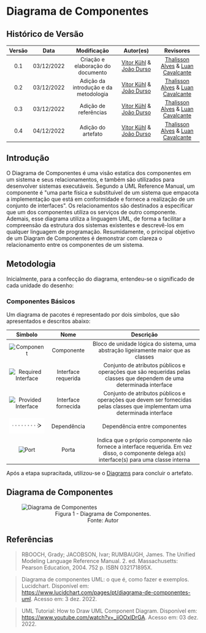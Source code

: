 # Diagrama de Componentes

## Histórico de Versão
| Versão | Data | Modificação | Autor(es) | Revisores |
|:-:|:-:|:-:|:-:|:-:|
| 0.1 | 03/12/2022 | Criação e elaboração do documento | [Vitor Kühl](https://github.com/vitorekr) & [João Durso](https://github.com/jvsdurso)| [Thalisson Alves](https://github.com/Thalisson-Alves) & [Luan Cavalcante](https://github.com/Luan-Cavalcante) |
| 0.2 | 03/12/2022 | Adição da introdução e da metodologia | [Vitor Kühl](https://github.com/vitorekr) & [João Durso](https://github.com/jvsdurso)| [Thalisson Alves](https://github.com/Thalisson-Alves) & [Luan Cavalcante](https://github.com/Luan-Cavalcante) |
| 0.3 | 03/12/2022 | Adição de referências | [Vitor Kühl](https://github.com/vitorekr) & [João Durso](https://github.com/jvsdurso)| [Thalisson Alves](https://github.com/Thalisson-Alves) & [Luan Cavalcante](https://github.com/Luan-Cavalcante) |
| 0.4 | 04/12/2022 | Adição do artefato | [Vitor Kühl](https://github.com/vitorekr) & [João Durso](https://github.com/jvsdurso)| [Thalisson Alves](https://github.com/Thalisson-Alves) & [Luan Cavalcante](https://github.com/Luan-Cavalcante) |

## Introdução

O Diagrama de Componentes é uma visão estatíca dos componentes em um sistema e seus relacionamentos, e também são utilizados para desenvolver sistemas executáveis. Segundo a UML Reference Manual, um componente é "uma parte física e substituível de um sistema que empacota a implementação que está em conformidade e fornece a realização de um conjunto de interfaces". Os relacionamentos são destinados a especificar que um dos componentes utiliza os serviços de outro componente. Ademais, esse diagrama utiliza a linguagem UML, de forma a facilitar a compreensão da estrutura dos sistemas existentes e descrevê-los em qualquer linguagem de programação. Resumidamente, o principal objetivo de um Diagram de Componentes é demonstrar com clareza o relacionamento entre os componentes de um sistema.

## Metodologia 

Inicialmente, para a confecção do diagrama, entendeu-se o significado de cada unidade do desenho:

### Componentes Básicos
  Um diagrama de pacotes é representado por dois simbolos, que são apresentados e descritos abaixo: 

| Simbolo |  Nome  |                                  Descrição                                     |
| :-----: | :----: | :------------------------------------------------------------------------------: |
|   <img src="https://user-images.githubusercontent.com/69814362/205512779-5d39ba1d-b4ff-47f6-ad16-f29e7bec7587.png" alt="Component" width="150px"/>     | Componente | Bloco de unidade lógica do sistema, uma abstração ligeiramente maior que as classes |
|    <img src="https://user-images.githubusercontent.com/69814362/205514283-32677f8e-1d30-4b12-aa2d-aab27118ce02.png" alt="Required Interface" width="150px"/>     | Interface requerida | Conjunto de atributos públicos e operações que são requeridas pelas classes que dependem de uma determinada interface |
|    <img src="https://user-images.githubusercontent.com/69814362/205576974-81d7bce7-5c37-4331-887a-edbb2fbb2fba.png" alt="Provided Interface" width="150px"/>     | Interface fornecida | Conjunto de atributos públicos e operações que devem ser fornecidas pelas classes que implementam uma determinada interface |
|    <img src="https://raw.githubusercontent.com/UnBArqDsw2022-2/2022.2_G4_IDotPet/master/docs/assets/diagrama_pacotes/dependency-symbol.svg" alt="Dependency" width="150px"/>     | Dependência | Dependência entre componentes |
|    <img src="https://user-images.githubusercontent.com/69814362/205513796-8bd8f5d3-1242-4f31-b197-4c40402d63eb.svg" alt="Port" width="150px"/>     | Porta | Indica que o próprio componente não fornece a interface requerida. Em vez disso, o componente delega a(s) interface(s) para uma classe interna |

Após a etapa supracitada, utilizou-se o [Diagrams](https://app.diagrams.net/) para concluir o artefato.

## Diagrama de Componentes

<figure>
  <img src="https://user-images.githubusercontent.com/69814362/205569857-624814d5-9c24-491e-bb88-b1caa510383a.png" alt="Diagrama de Componentes"/>
  <figcaption align="center" >Figura 1 - Diagrama de Componentes. <br> Fonte: Autor</figcaption>
</figure>


## Referências
> RBOOCH, Grady; JACOBSON, Ivar; RUMBAUGH, James. The Unified Modeling Language Reference Manual. 2. ed. Massachusetts: Pearson Education, 2004. 752 p. ISBN 032171895X.

> Diagrama de componentes UML: o que é, como fazer e exemplos. Lucidchart. Disponível em: https://www.lucidchart.com/pages/pt/diagrama-de-componentes-uml. Acesso em: 3 dez. 2022.

> UML Tutorial: How to Draw UML Component Diagram. Disponível em: https://www.youtube.com/watch?v=_iiOOxIDrGA. Acesso em: 03 dez. 2022.